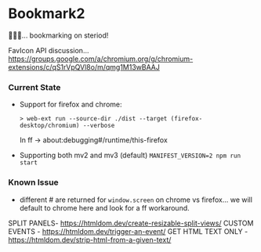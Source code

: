 # Bookmark2
🤦🏾‍♂️... bookmarking on steriod!

FavIcon API discussion... https://groups.google.com/a/chromium.org/g/chromium-extensions/c/qS1rVpQVl8o/m/qmg1M13wBAAJ

### Current State
- Support for firefox and chrome:
  ```shell
  > web-ext run --source-dir ./dist --target (firefox-desktop/chromium) --verbose
  ```

  In ff -> about:debugging#/runtime/this-firefox

- Supporting both mv2 and mv3 (default)
  `MANIFEST_VERSION=2 npm run start`


### Known Issue
- different # are returned for `window.screen` on chrome vs firefox... we will default to chrome here and look for a ff workaround.


SPLIT PANELS- https://htmldom.dev/create-resizable-split-views/
CUSTOM EVENTS - https://htmldom.dev/trigger-an-event/
GET HTML TEXT ONLY - https://htmldom.dev/strip-html-from-a-given-text/
